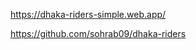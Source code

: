 <!-- Live Site Link -->
https://dhaka-riders-simple.web.app/

<!-- Github Code Link  -->
https://github.com/sohrab09/dhaka-riders

